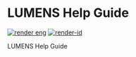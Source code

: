 # LUMENS Help Guide

[![render eng](https://github.com/icraf-indonesia/lumensbook/actions/workflows/render.yaml/badge.svg)](https://github.com/icraf-indonesia/lumensbook/actions/workflows/render.yaml) [![render-id](https://github.com/icraf-indonesia/lumensbook/actions/workflows/render.id.yaml/badge.svg)](https://github.com/icraf-indonesia/lumensbook/actions/workflows/render.id.yaml)

LUMENS Help Guide

